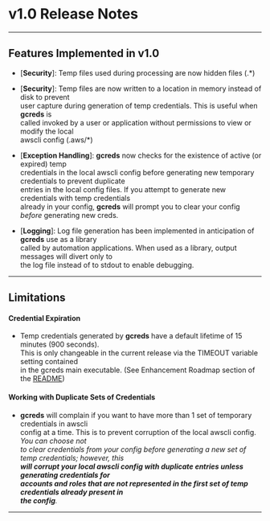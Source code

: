 # v1.0 Release Notes
* * * 

## Features Implemented in v1.0

* [**Security**]: Temp files used during processing are now hidden files (.*)

* [**Security**]: Temp files are now written to a location in memory instead of disk to prevent  
user capture during generation of temp credentials. This is useful when **gcreds** is  
called invoked by a user or application without permissions to view or modify the local  
awscli config (.aws/*)

* [**Exception Handling**]: **gcreds** now checks for the existence of active (or expired) temp  
credentials in the local awscli config before generating new temporary credentials to prevent duplicate  
entries in the local config files.  If you attempt to generate new credentials with temp credentials  
already in your config, **gcreds** will prompt you to clear your config _before_ generating new creds.

* [**Logging**]: Log file generation has been implemented in anticipation of **gcreds** use as a library  
called by automation applications.  When used as a library, output messages will divert only to  
the log file instead of to stdout to enable debugging.

* * *

## Limitations

#### Credential Expiration

* Temp credentials generated by **gcreds** have a default lifetime of 15 minutes (900 seconds).  
This is only changeable in the current release via the TIMEOUT variable setting contained  
in the gcreds main executable.  (See Enhancement Roadmap section of the [README](../README.md))

#### Working with Duplicate Sets of Credentials

* **gcreds** will complain if you want to have more than 1 set of temporary credentials in awscli  
config at a time. This is to prevent corruption of the local awscli config.  _You can choose not  
to clear credentials from your config before generating a new set of temp credentials; however, this  
**will corrupt your local awscli config with duplicate entries unless generating credentials for  
accounts and roles that are not represented in the first set of temp credentials already present in  
the config**._

* * *